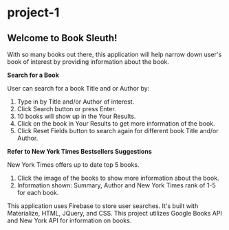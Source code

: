 # project-1

<h2> Welcome to Book Sleuth! </h2> 

With so many books out there, this application will help narrow down user's book of interest by providing information about the book.  

**Search for a Book**

User can search for a book Title and or Author by:
1. Type in by Title and/or Author of interest.
2. Click Search button or press Enter. 
3. 10 books will show up in the Your Results. 
4. Click on the book in Your Results to get more information of the book. 
5. Click Reset Fields button to search again for different book Title and/or Author.


**Refer to New York Times Bestsellers Suggestions**

New York Times offers up to date top 5 books.
1. Click the image of the books to show more information about the book. 
2. Information shown: Summary, Author and New York Times rank of 1-5 for each book.  



This application uses Firebase to store user searches. It's built with Materialize, HTML, JQuery, and CSS. This project utilizes Google Books API and New York API for information on books.  

